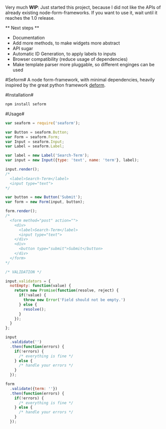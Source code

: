 Very much **WIP**: Just started this project, because I did not like the APIs of already existing node-form-frameworks. If you want to use it, wait until it reaches the 1.0 release.

** Next steps **
- Documentation
- Add more methods, to make widgets more abstract
- API sugar
- Automatic ID Generation, to apply labels to inputs
- Browser compatibility (reduce usage of dependencies)
- Make template parser more pluggable, so different enginges can be used

#Seform#
A node form-framework, with minimal dependencies, heavily inspired by the great
python framework [deform](http://deform.readthedocs.org/).

#Installation#
```bash
npm install seform
```

#Usage#
```js
var seaform = require('seaform');

var Button = seaform.Button;
var Form = seaform.Form;
var Input = seaform.Input;
var Label = seaform.Label;

var label = new Label('Search-Term');
var input = new Input({type: 'text', name: 'term'}, label);

input.render();
/*
  <label>Search-Term</label>
  <input type="text">
*/

var button = new Button('Submit');
var form = new Form(input, button);

form.render();
/*
  <form method="post" action="">
    <div>
      <label>Search-Term</label>
      <input type="text">
    </div>
    <div>
      <button type="submit">Submit</button>
    </div>
  </form>
*/

/* VALIDATION */

input.validators = {
  notEmpty: function(value) {
    return new Promise(function(resolve, reject) {
      if(!value) {
        throw new Error('Field should not be empty.')
      } else {
        resolve();
      }
    });
  }
};

input
  .valdidate('')
  .then(function(errors) {
    if(!errors) {
      /* everything is fine */
    } else {
      /* handle your errors */
    }
  });

form
  .validate({term: ''})
  .then(function(errors) {
    if(!errors) {
      /* everything is fine */
    } else {
      /* handle your errors */
    }
  });

```

